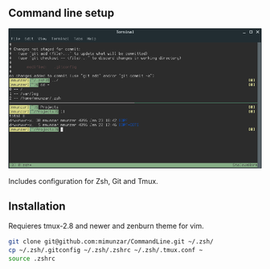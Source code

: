 Command line setup
------------------

![alt text](https://github.com/mimunzar/CommandLine/blob/master/screenshot.png "screenshot")

Includes configuration for Zsh, Git and Tmux.

## Installation

Requieres tmux-2.8 and newer and zenburn theme for vim.

```sh
git clone git@github.com:mimunzar/CommandLine.git ~/.zsh/
cp ~/.zsh/.gitconfig ~/.zsh/.zshrc ~/.zsh/.tmux.conf ~
source .zshrc
```
